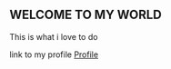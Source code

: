 ## WELCOME TO MY WORLD
This is what i love to do

link to my profile [Profile](https://github.com/EmexGold)
